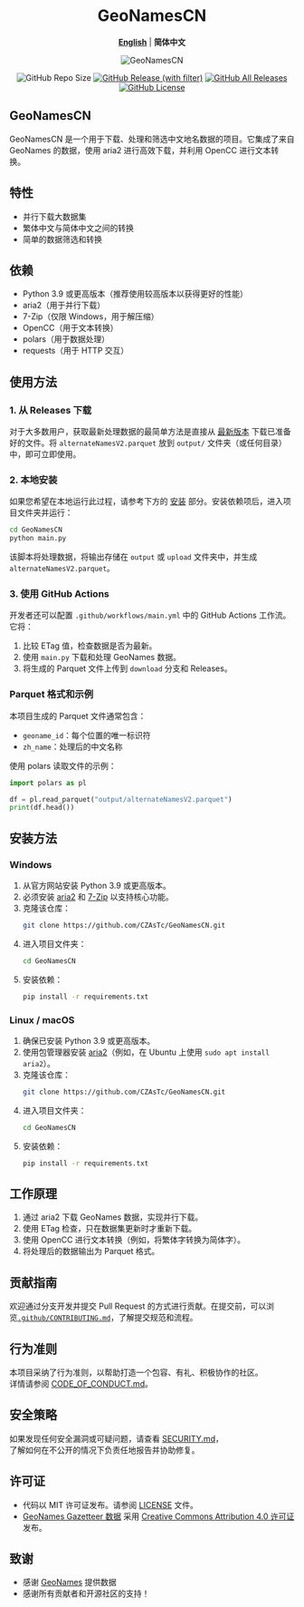 <div align="center">

# GeoNamesCN

[**English**](README.md) | **简体中文**  

![GeoNamesCN](https://socialify.git.ci/CZAsTc/GeoNamesCN/image?description=1&font=Inter&forks=1&issues=1&language=1&name=1&owner=1&pulls=1&stargazers=1&theme=Auto)

![GitHub Repo Size](https://img.shields.io/github/repo-size/CZAsTc/GeoNamesCN?style=for-the-badge)
[![GitHub Release (with filter)](https://img.shields.io/github/v/release/CZAsTc/GeoNamesCN?style=for-the-badge)](https://github.com/CZAsTc/GeoNamesCN/releases/latest)
[![GitHub All Releases](https://img.shields.io/github/downloads/CZAsTc/GeoNamesCN/total?style=for-the-badge&color=violet)](https://github.com/CZAsTc/GeoNamesCN/releases)
[![GitHub License](https://img.shields.io/github/license/CZAsTc/GeoNamesCN?style=for-the-badge)](https://github.com/CZAsTc/GeoNamesCN/blob/main/LICENSE)

</div>

## GeoNamesCN

GeoNamesCN 是一个用于下载、处理和筛选中文地名数据的项目。它集成了来自 GeoNames 的数据，使用 aria2 进行高效下载，并利用 OpenCC 进行文本转换。

## 特性
- 并行下载大数据集  
- 繁体中文与简体中文之间的转换  
- 简单的数据筛选和转换  

## 依赖
- Python 3.9 或更高版本（推荐使用较高版本以获得更好的性能）  
- aria2（用于并行下载）  
- 7-Zip（仅限 Windows，用于解压缩）  
- OpenCC（用于文本转换）  
- polars（用于数据处理）  
- requests（用于 HTTP 交互）  

## 使用方法
### 1. 从 Releases 下载
对于大多数用户，获取最新处理数据的最简单方法是直接从 [最新版本](https://github.com/CZAsTc/GeoNamesCN/releases/latest) 下载已准备好的文件。将 `alternateNamesV2.parquet` 放到 `output/` 文件夹（或任何目录）中，即可立即使用。

### 2. 本地安装
如果您希望在本地运行此过程，请参考下方的 [安装](#安装方法) 部分。安装依赖项后，进入项目文件夹并运行：

```bash
cd GeoNamesCN
python main.py
```

该脚本将处理数据，将输出存储在 `output` 或 `upload` 文件夹中，并生成 `alternateNamesV2.parquet`。

### 3. 使用 GitHub Actions
开发者还可以配置 `.github/workflows/main.yml` 中的 GitHub Actions 工作流。它将：
1. 比较 ETag 值，检查数据是否为最新。  
2. 使用 `main.py` 下载和处理 GeoNames 数据。  
3. 将生成的 Parquet 文件上传到 `download` 分支和 Releases。

### Parquet 格式和示例
本项目生成的 Parquet 文件通常包含：
- `geoname_id`：每个位置的唯一标识符  
- `zh_name`：处理后的中文名称  

使用 polars 读取文件的示例：

```python
import polars as pl

df = pl.read_parquet("output/alternateNamesV2.parquet")
print(df.head())
```

## 安装方法
### Windows
1. 从官方网站安装 Python 3.9 或更高版本。  
2. 必须安装 [aria2](https://aria2.github.io/) 和 [7-Zip](https://www.7-zip.org/) 以支持核心功能。  
3. 克隆该仓库：  
   ```bash
   git clone https://github.com/CZAsTc/GeoNamesCN.git
   ```
4. 进入项目文件夹：  
   ```bash
   cd GeoNamesCN
   ```
5. 安装依赖：  
   ```bash
   pip install -r requirements.txt
   ```

### Linux / macOS
1. 确保已安装 Python 3.9 或更高版本。  
2. 使用包管理器安装 [aria2](https://aria2.github.io/)（例如，在 Ubuntu 上使用 `sudo apt install aria2`）。  
3. 克隆该仓库：  
   ```bash
   git clone https://github.com/CZAsTc/GeoNamesCN.git
   ```
4. 进入项目文件夹：  
   ```bash
   cd GeoNamesCN
   ```
5. 安装依赖：  
   ```bash
   pip install -r requirements.txt
   ```

## 工作原理
1. 通过 aria2 下载 GeoNames 数据，实现并行下载。  
2. 使用 ETag 检查，只在数据集更新时才重新下载。  
3. 使用 OpenCC 进行文本转换（例如，将繁体字转换为简体字）。  
4. 将处理后的数据输出为 Parquet 格式。  

## 贡献指南
欢迎通过分支开发并提交 Pull Request 的方式进行贡献。在提交前，可以浏览[`.github/CONTRIBUTING.md`](.github/CONTRIBUTING.md)，了解提交规范和流程。

## 行为准则
本项目采纳了行为准则，以帮助打造一个包容、有礼、积极协作的社区。  
详情请参阅 [CODE_OF_CONDUCT.md](.github/CODE_OF_CONDUCT.md)。

## 安全策略
如果发现任何安全漏洞或可疑问题，请查看 [SECURITY.md](.github/SECURITY.md)，  
了解如何在不公开的情况下负责任地报告并协助修复。

## 许可证
- 代码以 MIT 许可证发布。请参阅 [LICENSE](LICENSE) 文件。  
- [GeoNames Gazetteer 数据](https://download.geonames.org/export/dump/readme.txt) 采用 [Creative Commons Attribution 4.0 许可证](https://creativecommons.org/licenses/by/4.0/) 发布。  

## 致谢
- 感谢 [GeoNames](http://www.geonames.org/) 提供数据  
- 感谢所有贡献者和开源社区的支持！  
